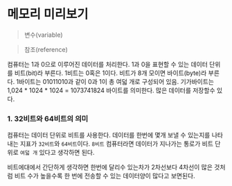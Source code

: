 # 메모리 미리보기

> 변수(variable)

> 참조(reference)

컴퓨터는 1과 0으로 이루어진 데이터를 처리한다.
1과 0을 표현할 수 있는 데이터 단위를 비트(bit)라 부른다.
1비트는 0혹은 1이다. 비트가 8개 모이면 바이트(byte)라 부른다. 1바이트는 01011010과 같이 0과 1이 총 여덟 개로 구성되어 있음.
기가바이트는 1,024 * 1024 * 1024 = 1073741824 바이트를 의미한다. 많은 데이터를 저장할수 있다.

### 1. 32비트와 64비트의 의미

컴퓨터는 데이터 단위로 비트를 사용한다.
데이터를 한번에 몇개 보낼 수 있는지를 나타내는 지표가 `32비트`와 `64비트`이다. `8비트` 컴퓨터라면 데이터가 지나가는 통로가 비트 단위로 `여덟 개` 있다고 생각하면 된다.

비트에대에서 간단하게 생각하면 한번에 달리수 있는차가 2차선보다 4차선이 많은 것처럼 비트 수가 높을수록 한 번에 전송할 수 있는 데이터양이 많다고 보면된다.



